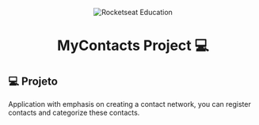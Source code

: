 <p align="center">
  <img alt="Rocketseat Education" src="https://res.cloudinary.com/practicaldev/image/fetch/s--Qhu3PUis--/c_limit%2Cf_auto%2Cfl_progressive%2Cq_auto%2Cw_880/https://dev-to-uploads.s3.amazonaws.com/uploads/articles/y63ie8bmktwik5w3mhlg.png" />
</p>

<h1 align="center"> MyContacts Project 💻 </h1>


## 💻 Projeto

Application with emphasis on creating a contact network, you can register contacts and categorize these contacts.